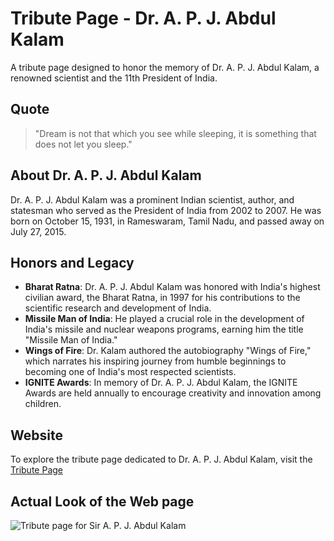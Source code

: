 # Tribute Page - Dr. A. P. J. Abdul Kalam

A tribute page designed to honor the memory of Dr. A. P. J. Abdul Kalam, a renowned scientist and the 11th President of India.

## Quote

> "Dream is not that which you see while sleeping, it is something that does not let you sleep."

## About Dr. A. P. J. Abdul Kalam

Dr. A. P. J. Abdul Kalam was a prominent Indian scientist, author, and statesman who served as the President of India from 2002 to 2007. He was born on October 15, 1931, in Rameswaram, Tamil Nadu, and passed away on July 27, 2015.

## Honors and Legacy

- **Bharat Ratna**: Dr. A. P. J. Abdul Kalam was honored with India's highest civilian award, the Bharat Ratna, in 1997 for his contributions to the scientific research and development of India.
- **Missile Man of India**: He played a crucial role in the development of India's missile and nuclear weapons programs, earning him the title "Missile Man of India."
- **Wings of Fire**: Dr. Kalam authored the autobiography "Wings of Fire," which narrates his inspiring journey from humble beginnings to becoming one of India's most respected scientists.
- **IGNITE Awards**: In memory of Dr. A. P. J. Abdul Kalam, the IGNITE Awards are held annually to encourage creativity and innovation among children.

## Website

To explore the tribute page dedicated to Dr. A. P. J. Abdul Kalam, visit the [Tribute Page](https://sudipmahato432.github.io/OIBSIP_2/)

## Actual Look of the Web page

![Tribute page for Sir A. P. J. Abdul Kalam](https://github.com/sudipmahato432/OIBSIP_2/assets/80632874/4e5ac4eb-43d5-4613-a321-2642a0a57b08)
